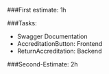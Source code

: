###First estimate: 1h

###Tasks:
- Swagger Documentation
- AccreditationButton: Frontend
- ReturnAccreditation: Backend

###Second-Estimate: 2h